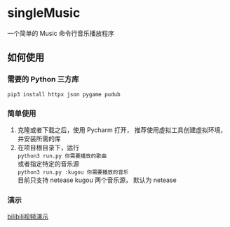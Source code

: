 # singleMusic
一个简单的 Music 命令行音乐播放程序
## 如何使用
### 需要的 Python 三方库
  `pip3 install httpx json pygame pudub`
### 简单使用  
1. 克隆或者下载之后，使用 Pycharm 打开， 推荐使用虚拟工具创建虚拟环境，并安装所需的库
2. 在项目根目录下，运行  
    `python3 run.py 你需要播放的歌曲`  
   或者指定特定的音乐源  
    `python3 run.py :kugou 你需要播放的音乐`  
   目前只支持 netease kugou 两个音乐源， 默认为 netease 
### 演示
  [bilibili视频演示](https://www.bilibili.com/video/BV1ML411t7kt?spm_id_from=333.999.0.0 "视频演示")
